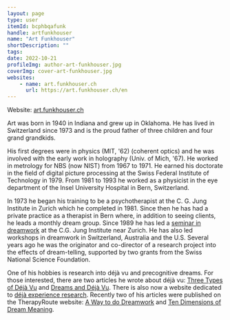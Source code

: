 ```yaml
---
layout: page
type: user
itemId: bcphbqafunk
handle: artfunkhouser
name: "Art Funkhouser"
shortDescription: ""
tags:
date: 2022-10-21
profileImg: author-art-funkhouser.jpg
coverImg: cover-art-funkhouser.jpg
websites:
    - name: art.funkhouser.ch
      url: https://art.funkhouser.ch/en
---
```


Website: [art.funkhouser.ch](https://art.funkhouser.ch/en)

Art was born in 1940 in Indiana and grew up in Oklahoma. He has lived in Switzerland since 1973 and is the proud father of three children and four grand grandkids.

His first degrees were in physics (MIT, '62) (coherent optics) and he was involved with the early work in holography (Univ. of Mich, '67). He worked in metrology for NBS (now NIST) from 1967 to 1971. He earned his doctorate in the field of digital picture processing at the Swiss Federal Institute of Technology in 1979. From 1981 to 1993 he worked as a physicist in the eye department of the Insel University Hospital in Bern, Switzerland.

In 1973 he began his training to be a psychotherapist at the C. G. Jung Institute in Zurich which he completed in 1981. Since then he has had a private practice as a therapist in Bern where, in addition to seeing clients, he leads a monthly dream group. Since 1989 he has led a [seminar in dreamwork](http://funkhouser.dreamunit.net/Dream-seminar-notes/dc2K_mod.htm) at the C.G. Jung Institute near Zurich. He has also led workshops in dreamwork in Switzerland, Australia and the U.S. Several years ago he was the originator and co-director of a research project into the effects of dream-telling, supported by two grants from the Swiss National Science Foundation.

One of his hobbies is research into déjà vu and precognitive dreams. For those interested, there are two articles he wrote about déjà vu: [Three Types of Déjà Vu](https://www.theoasisgroup.net/poc/view_doc.php?type=doc&id=264) and [Dreams and Déjà Vu](https://www.researchgate.net/publication/232529073_The_dream_theory_of_deja_vu). There is also now a website dedicated to [déjà experience research](https://deja-experience-research.org/). Recently two of his articles were published on the TherapyRoute website: [A Way to do Dreamwork](https://www.therapyroute.com/article/a-way-to-do-dreamwork-by-a-funkhouser) and [Ten Dimensions of Dream Meaning](https://www.therapyroute.com/article/ten-dimensions-of-dream-meaning-by-a-funkhouser).
